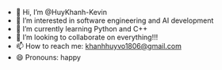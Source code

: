 - 👋 Hi, I’m @HuyKhanh-Kevin
- 👀 I’m interested in software engineering and AI development
- 🌱 I’m currently learning Python and C++
- 💞️ I’m looking to collaborate on everything!!!
- 📫 How to reach me: khanhhuyvo1806@gmail.com
- 😄 Pronouns: happy

<!---
HuyKhanh-Kevin/HuyKhanh-Kevin is a ✨ special ✨ repository because its `README.md` (this file) appears on your GitHub profile.
You can click the Preview link to take a look at your changes.
--->
